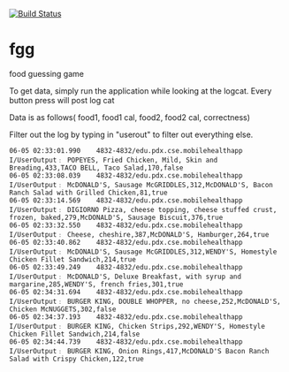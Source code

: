 [![Build Status](https://travis-ci.org/khaosans/fgg.svg?branch=test_cases)](https://travis-ci.org/khaosans/fgg)

# fgg
food guessing game

To get data, simply run the application while looking at the logcat. Every button press will post log cat

Data is as follows( food1, food1 cal, food2, food2 cal, correctness)

Filter out the log by typing in "userout" to filter out everything else.

```
06-05 02:33:01.990    4832-4832/edu.pdx.cse.mobilehealthapp I/UserOutput﹕ POPEYES, Fried Chicken, Mild, Skin and Breading,433,TACO BELL, Taco Salad,170,false
06-05 02:33:08.039    4832-4832/edu.pdx.cse.mobilehealthapp I/UserOutput﹕ McDONALD'S, Sausage McGRIDDLES,312,McDONALD'S, Bacon Ranch Salad with Grilled Chicken,81,true
06-05 02:33:14.569    4832-4832/edu.pdx.cse.mobilehealthapp I/UserOutput﹕ DIGIORNO Pizza, cheese topping, cheese stuffed crust, frozen, baked,279,McDONALD'S, Sausage Biscuit,376,true
06-05 02:33:32.550    4832-4832/edu.pdx.cse.mobilehealthapp I/UserOutput﹕ Cheese, cheshire,387,McDONALD'S, Hamburger,264,true
06-05 02:33:40.862    4832-4832/edu.pdx.cse.mobilehealthapp I/UserOutput﹕ McDONALD'S, Sausage McGRIDDLES,312,WENDY'S, Homestyle Chicken Fillet Sandwich,214,true
06-05 02:33:49.249    4832-4832/edu.pdx.cse.mobilehealthapp I/UserOutput﹕ McDONALD'S, Deluxe Breakfast, with syrup and margarine,285,WENDY'S, french fries,301,true
06-05 02:34:31.694    4832-4832/edu.pdx.cse.mobilehealthapp I/UserOutput﹕ BURGER KING, DOUBLE WHOPPER, no cheese,252,McDONALD'S, Chicken McNUGGETS,302,false
06-05 02:34:37.193    4832-4832/edu.pdx.cse.mobilehealthapp I/UserOutput﹕ BURGER KING, Chicken Strips,292,WENDY'S, Homestyle Chicken Fillet Sandwich,214,false
06-05 02:34:44.739    4832-4832/edu.pdx.cse.mobilehealthapp I/UserOutput﹕ BURGER KING, Onion Rings,417,McDONALD'S Bacon Ranch Salad with Crispy Chicken,122,true
```
